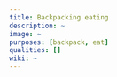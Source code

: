 ```yaml
---
title: Backpacking eating
description: ~
image: ~
purposes: [backpack, eat]
qualities: []
wiki: ~
---
```

